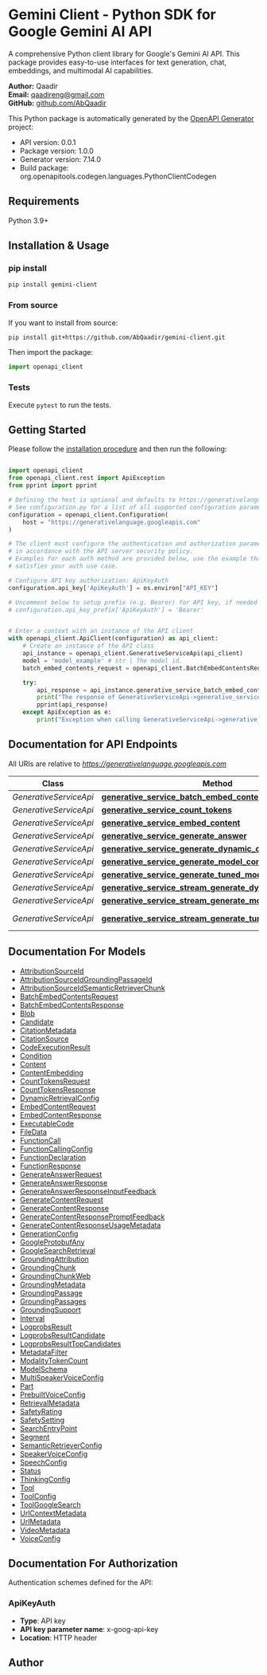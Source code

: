 # Gemini Client - Python SDK for Google Gemini AI API

A comprehensive Python client library for Google's Gemini AI API. This package provides easy-to-use interfaces for text generation, chat, embeddings, and multimodal AI capabilities.

**Author:** Qaadir  
**Email:** qaadireng@gmail.com  
**GitHub:** [github.com/AbQaadir](https://github.com/AbQaadir)

This Python package is automatically generated by the [OpenAPI Generator](https://openapi-generator.tech) project:

- API version: 0.0.1
- Package version: 1.0.0
- Generator version: 7.14.0
- Build package: org.openapitools.codegen.languages.PythonClientCodegen

## Requirements

Python 3.9+

## Installation & Usage

### pip install

```sh
pip install gemini-client
```

### From source

If you want to install from source:

```sh
pip install git+https://github.com/AbQaadir/gemini-client.git
```

Then import the package:
```python
import openapi_client
```

### Tests

Execute `pytest` to run the tests.

## Getting Started

Please follow the [installation procedure](#installation--usage) and then run the following:

```python

import openapi_client
from openapi_client.rest import ApiException
from pprint import pprint

# Defining the host is optional and defaults to https://generativelanguage.googleapis.com
# See configuration.py for a list of all supported configuration parameters.
configuration = openapi_client.Configuration(
    host = "https://generativelanguage.googleapis.com"
)

# The client must configure the authentication and authorization parameters
# in accordance with the API server security policy.
# Examples for each auth method are provided below, use the example that
# satisfies your auth use case.

# Configure API key authorization: ApiKeyAuth
configuration.api_key['ApiKeyAuth'] = os.environ["API_KEY"]

# Uncomment below to setup prefix (e.g. Bearer) for API key, if needed
# configuration.api_key_prefix['ApiKeyAuth'] = 'Bearer'


# Enter a context with an instance of the API client
with openapi_client.ApiClient(configuration) as api_client:
    # Create an instance of the API class
    api_instance = openapi_client.GenerativeServiceApi(api_client)
    model = 'model_example' # str | The model id.
    batch_embed_contents_request = openapi_client.BatchEmbedContentsRequest() # BatchEmbedContentsRequest | 

    try:
        api_response = api_instance.generative_service_batch_embed_contents(model, batch_embed_contents_request)
        print("The response of GenerativeServiceApi->generative_service_batch_embed_contents:\n")
        pprint(api_response)
    except ApiException as e:
        print("Exception when calling GenerativeServiceApi->generative_service_batch_embed_contents: %s\n" % e)

```

## Documentation for API Endpoints

All URIs are relative to *https://generativelanguage.googleapis.com*

Class | Method | HTTP request | Description
------------ | ------------- | ------------- | -------------
*GenerativeServiceApi* | [**generative_service_batch_embed_contents**](docs/GenerativeServiceApi.md#generative_service_batch_embed_contents) | **POST** /v1beta/models/{model}:batchEmbedContents | 
*GenerativeServiceApi* | [**generative_service_count_tokens**](docs/GenerativeServiceApi.md#generative_service_count_tokens) | **POST** /v1beta/models/{model}:countTokens | 
*GenerativeServiceApi* | [**generative_service_embed_content**](docs/GenerativeServiceApi.md#generative_service_embed_content) | **POST** /v1beta/models/{model}:embedContent | 
*GenerativeServiceApi* | [**generative_service_generate_answer**](docs/GenerativeServiceApi.md#generative_service_generate_answer) | **POST** /v1beta/models/{model}:generateAnswer | 
*GenerativeServiceApi* | [**generative_service_generate_dynamic_content**](docs/GenerativeServiceApi.md#generative_service_generate_dynamic_content) | **POST** /v1beta/dynamic/{dynamic}:generateContent | 
*GenerativeServiceApi* | [**generative_service_generate_model_content**](docs/GenerativeServiceApi.md#generative_service_generate_model_content) | **POST** /v1beta/models/{model}:generateContent | 
*GenerativeServiceApi* | [**generative_service_generate_tuned_model_content**](docs/GenerativeServiceApi.md#generative_service_generate_tuned_model_content) | **POST** /v1beta/tunedModels/{tunedModel}:generateContent | 
*GenerativeServiceApi* | [**generative_service_stream_generate_dynamic_content**](docs/GenerativeServiceApi.md#generative_service_stream_generate_dynamic_content) | **POST** /v1beta/dynamic/{dynamic}:streamGenerateContent | 
*GenerativeServiceApi* | [**generative_service_stream_generate_model_content**](docs/GenerativeServiceApi.md#generative_service_stream_generate_model_content) | **POST** /v1beta/models/{model}:streamGenerateContent | 
*GenerativeServiceApi* | [**generative_service_stream_generate_tuned_model_content**](docs/GenerativeServiceApi.md#generative_service_stream_generate_tuned_model_content) | **POST** /v1beta/tunedModels/{tunedModel}:streamGenerateContent | 


## Documentation For Models

 - [AttributionSourceId](docs/AttributionSourceId.md)
 - [AttributionSourceIdGroundingPassageId](docs/AttributionSourceIdGroundingPassageId.md)
 - [AttributionSourceIdSemanticRetrieverChunk](docs/AttributionSourceIdSemanticRetrieverChunk.md)
 - [BatchEmbedContentsRequest](docs/BatchEmbedContentsRequest.md)
 - [BatchEmbedContentsResponse](docs/BatchEmbedContentsResponse.md)
 - [Blob](docs/Blob.md)
 - [Candidate](docs/Candidate.md)
 - [CitationMetadata](docs/CitationMetadata.md)
 - [CitationSource](docs/CitationSource.md)
 - [CodeExecutionResult](docs/CodeExecutionResult.md)
 - [Condition](docs/Condition.md)
 - [Content](docs/Content.md)
 - [ContentEmbedding](docs/ContentEmbedding.md)
 - [CountTokensRequest](docs/CountTokensRequest.md)
 - [CountTokensResponse](docs/CountTokensResponse.md)
 - [DynamicRetrievalConfig](docs/DynamicRetrievalConfig.md)
 - [EmbedContentRequest](docs/EmbedContentRequest.md)
 - [EmbedContentResponse](docs/EmbedContentResponse.md)
 - [ExecutableCode](docs/ExecutableCode.md)
 - [FileData](docs/FileData.md)
 - [FunctionCall](docs/FunctionCall.md)
 - [FunctionCallingConfig](docs/FunctionCallingConfig.md)
 - [FunctionDeclaration](docs/FunctionDeclaration.md)
 - [FunctionResponse](docs/FunctionResponse.md)
 - [GenerateAnswerRequest](docs/GenerateAnswerRequest.md)
 - [GenerateAnswerResponse](docs/GenerateAnswerResponse.md)
 - [GenerateAnswerResponseInputFeedback](docs/GenerateAnswerResponseInputFeedback.md)
 - [GenerateContentRequest](docs/GenerateContentRequest.md)
 - [GenerateContentResponse](docs/GenerateContentResponse.md)
 - [GenerateContentResponsePromptFeedback](docs/GenerateContentResponsePromptFeedback.md)
 - [GenerateContentResponseUsageMetadata](docs/GenerateContentResponseUsageMetadata.md)
 - [GenerationConfig](docs/GenerationConfig.md)
 - [GoogleProtobufAny](docs/GoogleProtobufAny.md)
 - [GoogleSearchRetrieval](docs/GoogleSearchRetrieval.md)
 - [GroundingAttribution](docs/GroundingAttribution.md)
 - [GroundingChunk](docs/GroundingChunk.md)
 - [GroundingChunkWeb](docs/GroundingChunkWeb.md)
 - [GroundingMetadata](docs/GroundingMetadata.md)
 - [GroundingPassage](docs/GroundingPassage.md)
 - [GroundingPassages](docs/GroundingPassages.md)
 - [GroundingSupport](docs/GroundingSupport.md)
 - [Interval](docs/Interval.md)
 - [LogprobsResult](docs/LogprobsResult.md)
 - [LogprobsResultCandidate](docs/LogprobsResultCandidate.md)
 - [LogprobsResultTopCandidates](docs/LogprobsResultTopCandidates.md)
 - [MetadataFilter](docs/MetadataFilter.md)
 - [ModalityTokenCount](docs/ModalityTokenCount.md)
 - [ModelSchema](docs/ModelSchema.md)
 - [MultiSpeakerVoiceConfig](docs/MultiSpeakerVoiceConfig.md)
 - [Part](docs/Part.md)
 - [PrebuiltVoiceConfig](docs/PrebuiltVoiceConfig.md)
 - [RetrievalMetadata](docs/RetrievalMetadata.md)
 - [SafetyRating](docs/SafetyRating.md)
 - [SafetySetting](docs/SafetySetting.md)
 - [SearchEntryPoint](docs/SearchEntryPoint.md)
 - [Segment](docs/Segment.md)
 - [SemanticRetrieverConfig](docs/SemanticRetrieverConfig.md)
 - [SpeakerVoiceConfig](docs/SpeakerVoiceConfig.md)
 - [SpeechConfig](docs/SpeechConfig.md)
 - [Status](docs/Status.md)
 - [ThinkingConfig](docs/ThinkingConfig.md)
 - [Tool](docs/Tool.md)
 - [ToolConfig](docs/ToolConfig.md)
 - [ToolGoogleSearch](docs/ToolGoogleSearch.md)
 - [UrlContextMetadata](docs/UrlContextMetadata.md)
 - [UrlMetadata](docs/UrlMetadata.md)
 - [VideoMetadata](docs/VideoMetadata.md)
 - [VoiceConfig](docs/VoiceConfig.md)


<a id="documentation-for-authorization"></a>
## Documentation For Authorization


Authentication schemes defined for the API:
<a id="ApiKeyAuth"></a>
### ApiKeyAuth

- **Type**: API key
- **API key parameter name**: x-goog-api-key
- **Location**: HTTP header


## Author




